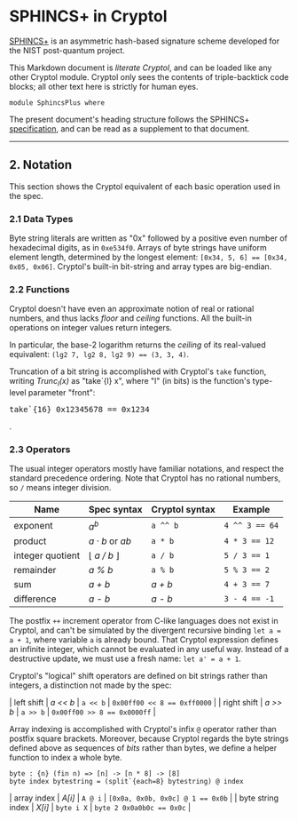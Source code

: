# SPHINCS+ in Cryptol

[SPHINCS+](https://sphincs.org) is an asymmetric hash-based signature scheme developed for the NIST post-quantum project.

This Markdown document is *literate Cryptol*,
and can be loaded like any other Cryptol module.
Cryptol only sees the contents of triple-backtick code blocks;
all other text here is strictly for human eyes.

```
module SphincsPlus where
```

The present document's heading structure follows the SPHINCS+ [specification](https://sphincs.org/data/sphincs+-specification.pdf),
and can be read as a supplement to that document.

---

## 2. Notation

This section shows the Cryptol equivalent of each basic operation used in the spec.

### 2.1 Data Types

Byte string literals are written as "0x" followed by a positive even number of hexadecimal digits,
as in `0xe534f0`.
Arrays of byte strings have uniform element length, determined by the longest element:
`[0x34, 5, 6] == [0x34, 0x05, 0x06]`.
Cryptol's built-in bit-string and array types are big-endian.

### 2.2 Functions

Cryptol doesn't have even an approximate notion of real or rational numbers,
and thus lacks *floor* and *ceiling* functions.
All the built-in operations on integer values return integers.

In particular, the base-2 logarithm returns the *ceiling* of its real-valued equivalent:
`(lg2 7, lg2 8, lg2 9) == (3, 3, 4)`.

Truncation of a bit string is accomplished with Cryptol's `take` function, writing *Trunc<sub>l</sub>(x)* as "take\`{l} x", where "l" (in bits) is the function's type-level parameter "front":
<pre>take`{16} 0x12345678 == 0x1234</pre>.

### 2.3 Operators

The usual integer operators mostly have familiar notations,
and respect the standard precedence ordering.
Note that Cryptol has no rational numbers, so `/` means integer division.

| **Name** | **Spec syntax** | **Cryptol syntax** | **Example** |
| -------- | --------------- | ------------------ | ----------- |
| exponent | *a<sup>b</sup>* | `a ^^ b`           | `4 ^^ 3 == 64` |
| product  | *a · b* or *ab* | `a * b`            | `4 * 3 == 12` |
| integer quotient | ⌊ *a / b* ⌋ | `a / b`        | `5 / 3 == 1` |
| remainder | *a % b*        | `a % b`            | `5 % 3 == 2` |
| sum      | *a + b*         | *a + b*            | `4 + 3 == 7` |
| difference  | *a - b*      | *a - b*            | `3 - 4 == -1` |

The postfix `++` increment operator from C-like languages does not exist in Cryptol,
and can't be simulated by the divergent recursive binding `let a = a + 1`,
where variable `a` is already bound.
That Cryptol expression defines an infinite integer,
which cannot be evaluated in any useful way.
Instead of a destructive update, we must use a fresh name: `let a' = a + 1`.

Cryptol's "logical" shift operators are defined on bit strings
rather than integers, a distinction not made by the spec:

| left shift  | *a << b* | `a << b` | `0x00ff00 << 8 == 0xff0000` |
| right shift | *a >> b* | `a >> b` | `0x00ff00 >> 8 == 0x0000ff` |

Array indexing is accomplished with Cryptol's infix `@` operator
rather than postfix square brackets.
Moreover, because Cryptol regards the byte strings defined above as
sequences of *bits* rather than bytes,
we define a helper function to index a whole byte.

```
byte : {n} (fin n) => [n] -> [n * 8] -> [8]
byte index bytestring = (split`{each=8} bytestring) @ index
```

| array index | *A[i]* | `A @ i` | `[0x0a, 0x0b, 0x0c] @ 1 == 0x0b` |
| byte string index | *X[i]* | `byte i X` | `byte 2 0x0a0b0c == 0x0c` |


